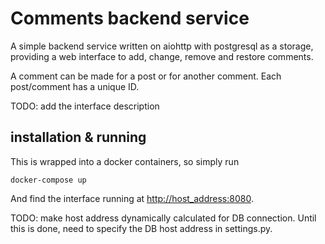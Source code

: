 # Comments backend service #

A simple backend service written on aiohttp with postgresql as a storage,
providing a web interface to add, change, remove and restore comments.

A comment can be made for a post or for another comment. 
Each post/comment has a unique ID.

TODO: add the interface description

installation & running
----------------------

This is wrapped into a docker containers, so simply run

    docker-compose up
    
And find the interface running at <http://host_address:8080>.

TODO: make host address dynamically calculated for DB connection.
Until this is done, need to specify the DB host address in settings.py.